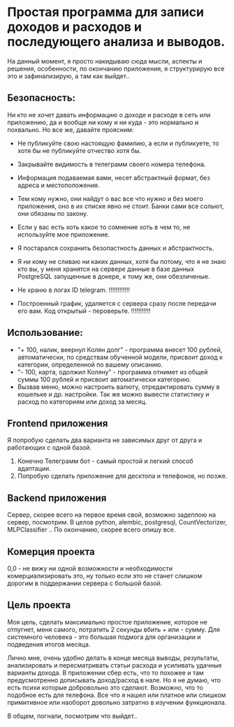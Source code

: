 # Простая программа для записи доходов и расходов и последующего анализа и выводов.


На данный момент, я просто накидываю сюда мысли, аспекты и решения, особенности, по окончанию приложения, я структурирую все это и зафинализирую, а там как выйдет..


## Безопасность:

 Ни кто не хочет давать информацию о доходе и расходе в сеть или приложению, да и вообще ни кому и ни куда - это нормально и похвально. Но все же, давайте проясним:

 - Не публикуйте свою настоящую фамилию, а если и публикуете, то хотя бы не публикуйте отчество хотя бы.
 - Закрывайте видимость в телеграмм своего номера телефона.
 - Информация подаваемая вами, несет абстрактный формат, без адреса и местоположения.
 - Тем кому нужно, они найдут о вас все что нужно и без моего приложения, оно в их списке явно не стоит. Банки сами все сольют, они обязаны по закону.
 - Если у вас есть хоть какое то сомнение хоть в чем то, не используйте мое приложение.
 - Я постарался сохранить безопастность данных и абстрактность.
 - Я ни кому не сливаю ни каких данных, хотя бы потому, что я не знаю кто вы, у меня хранятся на сервере данные в базе данных PostgreSQL запущенные в докере, к тому же, они обезличеные.


 - Не храню в логах ID telegram. !!!!!!!!!!!!
 - Построенный график, удаляется с сервера сразу после передачи его вам. Код открытый - пероверьте. !!!!!!!!!!!

 ## Использование: 

 - "+ 100, налик, веернул Колян долг" - программа внесет 100 рублей, автоматически, по средствам обученной модели, присвоит доход к категории, определенной по вашему описанию.
 - "- 100, карта, одолжил Коляну"  - программа отнимет из общей суммы 100 рублей и присвоит автоматически категорию.
 - Вызвав меню, можно настроить валюту, отредактировать сумму в кошельке и др. настройки. Так же можно вывести статистику и расход по категориям или доход за месяц.


## Frontend приложения

Я попробую сделать два варианта не зависимых друг от друга и работающих с одной базой. 

1. Конечно Телеграмм бот - самый простой и легкий способ адаптации.
2. Попробую сделать приложение для десктопа и телефонов, но позже.


## Backend приложения

Сервер, скорее всего на первое время свой, возможно задеплою на сервер, посмотрим. В целов python, alembic, postgresql, CountVectorizer, MLPClassifier .. По окончанию, скорее всего опишу все.


## Комерция проекта

0,0 - не вижу ни одной возможности и необходимости комерциализировать это, ну только если это не станет слишком дорогим в поддержании сервера с большой базой.


## Цель проекта

Моя цель, сделать максимально простое приложение, которое не отпугнет, меня самого, потратить 2 секунды вбить + или - сумму. Для системного человека - это большая подмога для организации и подведения итогов месяца.

Лично мне, очень удобно делать в конце месяца выводы, результаты, анализировать и пересматривать статьи расхода и усиливать удачные варианты дохода. В приложении cбeр есть, что то похожее и там предусмотренно дописывать доход/расход в нале. Но я не думаю, что есть психи которые добровольно это сделают. Возможно, что то подобное есть для телефона. Все что я нашел или платное или слишком примитивное или наоборот довольно затратно в изучении функционала.

В общем, погнали, посмотрим что выйдет..